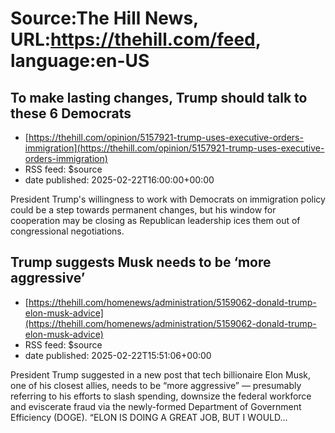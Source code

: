 # Source:The Hill News, URL:https://thehill.com/feed, language:en-US

## To make lasting changes, Trump should talk to these 6 Democrats
 - [https://thehill.com/opinion/5157921-trump-uses-executive-orders-immigration](https://thehill.com/opinion/5157921-trump-uses-executive-orders-immigration)
 - RSS feed: $source
 - date published: 2025-02-22T16:00:00+00:00

President Trump's willingness to work with Democrats on immigration policy could be a step towards permanent changes, but his window for cooperation may be closing as Republican leadership ices them out of congressional negotiations.

## Trump suggests Musk needs to be ‘more aggressive’
 - [https://thehill.com/homenews/administration/5159062-donald-trump-elon-musk-advice](https://thehill.com/homenews/administration/5159062-donald-trump-elon-musk-advice)
 - RSS feed: $source
 - date published: 2025-02-22T15:51:06+00:00

President Trump suggested in a new post that tech billionaire Elon Musk, one of his closest allies, needs to be “more aggressive&#8221; — presumably referring to his efforts to slash spending, downsize the federal workforce and eviscerate fraud via the newly-formed Department of Government Efficiency (DOGE). “ELON IS DOING A GREAT JOB, BUT I WOULD&#8230;

